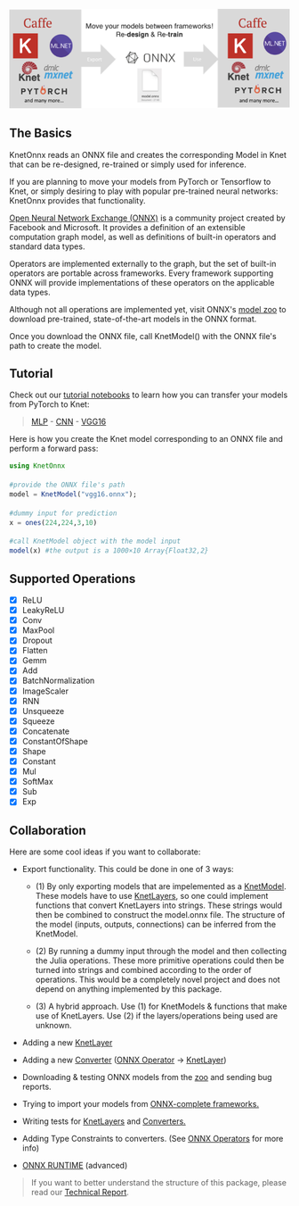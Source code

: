 <p align="center">
  <img src="https://github.com/egeersu/KnetOnnx.jl/blob/master/test/onnx_figure.png" />
</p>

## The Basics

KnetOnnx reads an ONNX file and creates the corresponding Model in Knet that can be re-designed, re-trained or simply used for inference.

If you are planning to move your models from PyTorch or Tensorflow to Knet, or simply desiring to play with popular pre-trained neural networks: KnetOnnx provides that functionality.

[Open Neural Network Exchange (ONNX)](https://onnx.ai/)
 is a community project created by Facebook and Microsoft. It provides a definition of an extensible computation graph model, as well as definitions of built-in operators and standard data types.

Operators are implemented externally to the graph, but the set of built-in operators are portable across frameworks. Every framework supporting ONNX will provide implementations of these operators on the applicable data types.

Although not all operations are implemented yet, visit ONNX's [model zoo](https://github.com/onnx/models) to download pre-trained, state-of-the-art models in the ONNX format.

Once you download the ONNX file, call KnetModel() with the ONNX file's path to create the model.

## Tutorial
Check out our [tutorial notebooks](http://localhost:8888/tree/test/tutorials) to learn how you can transfer your models from PyTorch to Knet:
> [MLP](https://github.com/egeersu/KnetOnnx.jl/blob/master/test/tutorials/Knet_MLP.ipynb) - [CNN](https://github.com/egeersu/KnetOnnx.jl/blob/master/test/tutorials/Knet_CNN.ipynb) - [VGG16](https://github.com/egeersu/KnetOnnx.jl/blob/master/test/tutorials/VGG.ipynb)

Here is how you create the Knet model corresponding to an ONNX file and perform a forward pass:

```julia
using KnetOnnx

#provide the ONNX file's path
model = KnetModel("vgg16.onnx");

#dummy input for prediction
x = ones(224,224,3,10)

#call KnetModel object with the model input
model(x) #the output is a 1000×10 Array{Float32,2}
```

## Supported Operations
- [x] ReLU
- [x] LeakyReLU
- [x] Conv
- [x] MaxPool
- [x] Dropout
- [x] Flatten
- [x] Gemm
- [x] Add
- [x] BatchNormalization
- [x] ImageScaler
- [x] RNN
- [x] Unsqueeze
- [x] Squeeze
- [x] Concatenate
- [x] ConstantOfShape
- [x] Shape
- [x] Constant
- [x] Mul
- [x] SoftMax
- [x] Sub
- [x] Exp

## Collaboration
Here are some cool ideas if you want to collaborate:
- Export functionality. This could be done in one of 3 ways:

	- (1) By only exporting models that are impelemented as a [KnetModel](https://github.com/egeersu/KnetOnnx.jl/blob/master/src/KnetModel.jl). These models have to use [KnetLayers](https://github.com/egeersu/KnetOnnx.jl/tree/master/src/KnetLayers), so one could implement functions that convert KnetLayers into strings. These strings would then be combined to construct the model.onnx file. The structure of the model (inputs, outputs, connections) can be inferred from the KnetModel.

	- (2) By running a dummy input through the model and then collecting the Julia operations. These more primitive operations could then be turned into strings and combined according to the order of operations. This would be a completely novel project and does not depend on anything implemented by this package.

	- (3) A hybrid approach. Use (1) for KnetModels & functions that make use of KnetLayers. Use (2) if the layers/operations being used are unknown.

- Adding a new [KnetLayer](https://github.com/egeersu/KnetOnnx.jl/tree/master/src/KnetLayers)
- Adding a new [Converter](https://github.com/egeersu/KnetOnnx.jl/blob/master/src/converters.jl) ([ONNX Operator](https://github.com/onnx/onnx/blob/master/docs/Operators.md) -> [KnetLayer](https://github.com/egeersu/KnetOnnx.jl/tree/master/src/KnetLayers))
- Downloading & testing ONNX models from the [zoo](https://github.com/onnx/models) and sending bug reports.
- Trying to import your models from [ONNX-complete frameworks.](https://onnx.ai/supported-tools.html#buildModel)
- Writing tests for [KnetLayers](https://github.com/egeersu/KnetOnnx.jl/tree/master/src/KnetLayers) and [Converters.](https://github.com/egeersu/KnetOnnx.jl/blob/master/src/converters.jl)
- Adding Type Constraints to converters. (See [ONNX Operators](https://github.com/onnx/onnx/blob/master/docs/Operators.md) for more info)
- [ONNX RUNTIME](https://microsoft.github.io/onnxruntime/) (advanced)

> If you want to better understand the structure of this package, please read our [Technical Report](https://github.com/egeersu/KnetOnnx.jl/blob/master/KnetOnnx-Report.pdf).
